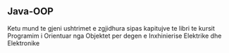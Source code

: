 ## Java-OOP
Ketu mund te gjeni ushtrimet e zgjidhura sipas kapitujve te libri te kursit Programim i Orientuar nga Objektet per degen e Inxhinierise Elektrike dhe Elektronike
